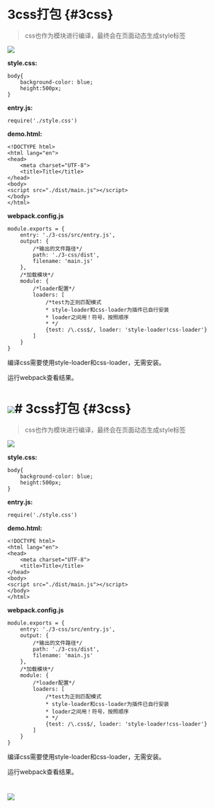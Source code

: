 # 3css打包 {#3css}

> css也作为模块进行编译，最终会在页面动态生成style标签

![](/assets/QQ截图20170726111848.png)

**style.css:**

```
body{
    background-color: blue;
    height:500px;
}
```

**entry.js:**

```
require('./style.css')
```

**demo.html:**

```
<!DOCTYPE html>
<html lang="en">
<head>
    <meta charset="UTF-8">
    <title>Title</title>
</head>
<body>
<script src="./dist/main.js"></script>
</body>
</html>
```

**webpack.config.js**

```
module.exports = {
    entry: './3-css/src/entry.js',
    output: {
        /*输出的文件路径*/
        path: './3-css/dist',
        filename: 'main.js'
    },
    /*加载模块*/
    module: {
        /*loader配置*/
        loaders: [
            /*test为正则匹配模式
            * style-loader和css-loader为插件已自行安装
            * loader之间用！符号，按照顺序
            * */
            {test: /\.css$/, loader: 'style-loader!css-loader'}
        ]
    }
}
```

编译css需要使用style-loader和css-loader，无需安装。

运行webpack查看结果。

# ![](/assets/QQ截图20170726112633.png)# 3css打包 {#3css}

> css也作为模块进行编译，最终会在页面动态生成style标签

![](/assets/QQ截图20170726111848.png)

**style.css:**

```
body{
    background-color: blue;
    height:500px;
}
```

**entry.js:**

```
require('./style.css')
```

**demo.html:**

```
<!DOCTYPE html>
<html lang="en">
<head>
    <meta charset="UTF-8">
    <title>Title</title>
</head>
<body>
<script src="./dist/main.js"></script>
</body>
</html>
```

**webpack.config.js**

```
module.exports = {
    entry: './3-css/src/entry.js',
    output: {
        /*输出的文件路径*/
        path: './3-css/dist',
        filename: 'main.js'
    },
    /*加载模块*/
    module: {
        /*loader配置*/
        loaders: [
            /*test为正则匹配模式
            * style-loader和css-loader为插件已自行安装
            * loader之间用！符号，按照顺序
            * */
            {test: /\.css$/, loader: 'style-loader!css-loader'}
        ]
    }
}
```

编译css需要使用style-loader和css-loader，无需安装。

运行webpack查看结果。

# ![](/assets/QQ截图20170726112633.png)